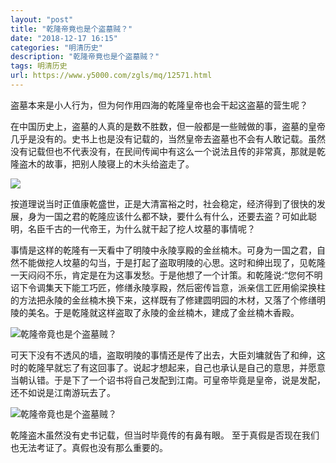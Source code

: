 ```yaml
---
layout: "post"
title: "乾隆帝竟也是个盗墓贼？"
date: "2018-12-17 16:15"
categories: "明清历史"
description: "乾隆帝竟也是个盗墓贼？"
tags: 明清历史
url: https://www.y5000.com/zgls/mq/12571.html
---
```






盗墓本来是小人行为，但为何作用四海的乾隆皇帝也会干起这盗墓的营生呢？

在中国历史上，盗墓的人真的是数不胜数，但一般都是一些贼做的事，盗墓的皇帝几乎是没有的。史书上也是没有记载的，当然皇帝去盗墓也不会有人敢记载。虽然没有记载但也不代表没有，在民间传闻中有这么一个说法且传的非常真，那就是乾隆盗木的故事，把别人陵寝上的木头给盗走了。

![](https://img.y5000.com/uploads/allimg/170207/1612426214-0.jpg)

按道理说当时正值康乾盛世，正是大清富裕之时，社会稳定，经济得到了很快的发展，身为一国之君的乾隆应该什么都不缺，要什么有什么，还要去盗？可如此聪明，名臣千古的一代帝王，为什么就干起了挖人坟墓的事情呢？

事情是这样的乾隆有一天看中了明陵中永陵享殿的金丝楠木。可身为一国之君，自然不能做挖人坟墓的勾当，于是打起了盗取明陵的心思。这时和绅出现了，见乾隆一天闷闷不乐，肯定是在为这事发愁。于是他想了一个计策。和乾隆说:“您何不明诏下令调集天下能工巧匠，修缮永陵享殿，然后密传旨意，派亲信工匠用偷梁换柱的方法把永陵的金丝楠木换下来，这样既有了修建圆明园的木材，又落了个修缮明陵的美名。于是乾隆就这样盗取了永陵的金丝楠木，建成了金丝楠木香殿。

![乾隆帝竟也是个盗墓贼？](/uploads/allimg/170207/6-1F20G609315U.JPG)

可天下没有不透风的墙，盗取明陵的事情还是传了出去，大臣刘墉就告了和绅，这时的乾隆早就忘了有这回事了。说起才想起来，自己也承认是自己的意思，并愿意当朝认错。于是下了一个诏书将自己发配到江南。可皇帝毕竟是皇帝，说是发配，还不如说是江南游玩去了。

![乾隆帝竟也是个盗墓贼？](/uploads/allimg/170207/6-1F20G61003a8.JPG)

乾隆盗木虽然没有史书记载，但当时毕竟传的有鼻有眼。 至于真假是否现在我们也无法考证了。真假也没有那么重要的。
